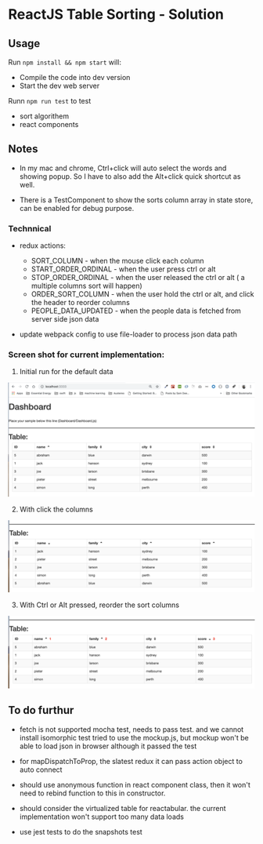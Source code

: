 # ReactJS Table Sorting - Solution #

## Usage
Run `npm install && npm start` will:
- Compile the code into dev version
- Start the dev web server

Runn `npm run test` to test
- sort algorithem
- react components
               
## Notes ## 
-	In my mac and chrome, Ctrl+click will auto select the words and showing popup. 
  So I have to also add the Alt+click quick shortcut as well.

- There is a TestComponent to show the sorts column array in state store, can be enabled for debug purpose.

### Technnical ###
- redux actions:
  * SORT_COLUMN - when the mouse click each column
  * START_ORDER_ORDINAL - when the user press ctrl or alt
  * STOP_ORDER_ORDINAL - when the user released the ctrl or alt ( a multiple columns sort will happen)
  * ORDER_SORT_COLUMN - when the user hold the ctrl or alt, and click the header to reorder columns
  * PEOPLE_DATA_UPDATED - when the people data is fetched from server side json data

- update webpack config to use file-loader to process json data path

### Screen shot for current implementation:

1) Initial run for the default data

![Table Sample](/images/results/default.png)

2) With click the columns

![Table Sample](/images/results/multiple_sort.png)

3) With Ctrl or Alt pressed, reorder the sort columns

![Table Sample](/images/results/keybard_sortorder.png)

## To do furthur ##
- fetch is not supported mocha test, needs to pass test. 
  and we cannot install isomorphic test
  tried to use the mockup.js, but mockup won't be able to load json in browser although it passed the test

- for mapDispatchToProp, the slatest redux it can pass action object to auto connect

- should use anonymous function in react component class, then it won't need to rebind function to this in constructor.

- should consider the virtualized table for reactabular. the current implementation won't support too many data loads

- use jest tests to do the snapshots test


